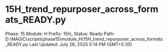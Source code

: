 # 15H_trend_repurposer_across_formats_READY.py

Phase: 15
Module: H
Prefix: 15H_
Status: Ready
Path: D:\MAGIC\scripts\phase15\module_H\15H_trend_repurposer_across_formats_READY.py
Last Updated: July 28, 2025 5:14 PM (GMT+5:30)
